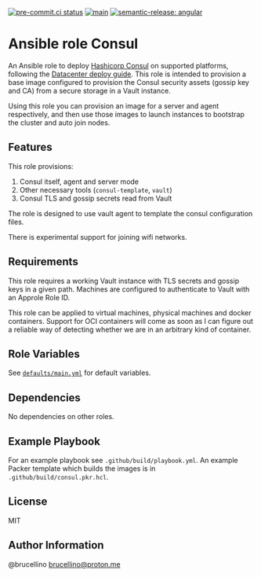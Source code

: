 [![pre-commit.ci status](https://results.pre-commit.ci/badge/github/brucellino/ansible-role-consul/main.svg)](https://results.pre-commit.ci/latest/github/brucellino/ansible-role-consul/main) [![main](https://github.com/brucellino/ansible-role-consul/actions/workflows/main.yml/badge.svg)](https://github.com/brucellino/ansible-role-consul/actions/workflows/main.yml) [![semantic-release: angular](https://img.shields.io/badge/semantic--release-conventional-e10079?logo=semantic-release)](https://github.com/semantic-release/semantic-release)

# Ansible role Consul

<!-- A brief description of the role goes here. -->
An Ansible role to deploy [Hashicorp Consul](https://consul.io) on supported platforms, following the [Datacenter deploy guide](https://learn.hashicorp.com/tutorials/consul/deployment-guide?in=consul/production-deploy).
This role is intended to provision a base image configured to provision the Consul security assets (gossip key and CA) from a secure storage in a Vault instance.

Using this role you can provision an image for a server and agent respectively, and then use those images to launch instances to bootstrap the cluster and auto join nodes.

## Features

This role provisions:

1. Consul itself, agent and server mode
2. Other necessary tools (`consul-template`, `vault`)
3. Consul TLS and gossip secrets read from Vault

The role is designed to use vault agent to template the consul configuration files.

There is experimental support for joining wifi networks.

## Requirements

This role requires a working Vault instance with TLS secrets and gossip keys in a given path.
Machines are configured to authenticate to Vault with an Approle Role ID.

This role can be applied to virtual machines, physical machines and docker containers.
Support for OCI containers will come as soon as I can figure out a reliable way of detecting whether we are in an arbitrary kind of container.

<!--
Could either use /.dockerenv or /.containerenv or docker in /proc/1/cgroup
See https://stackoverflow.com/questions/23513045/how-to-check-if-a-process-is-running-inside-docker-container
 -->

## Role Variables

See [`defaults/main.yml`](defaults/main.yml) for default variables.

## Dependencies

No dependencies on other roles.

## Example Playbook

For an example playbook see `.github/build/playbook.yml`.
An example Packer template which builds the images is in `.github/build/consul.pkr.hcl`.

## License

MIT

## Author Information

@brucellino <brucellino@proton.me>
